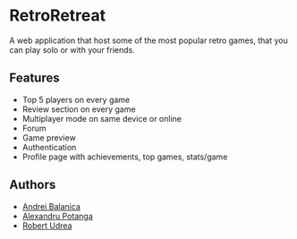 # RetroRetreat

A web application that host some of the most popular retro games, that you can play solo or with your friends.

## Features

- Top 5 players on every game
- Review section on every game
- Multiplayer mode on same device or online
- Forum
- Game preview
- Authentication
- Profile page with achievements, top games, stats/game


## Authors

- [Andrei Balanica](https://github.com/rob3rtu)
- [Alexandru Potanga](https://github.com/rob3rtu)
- [Robert Udrea](https://github.com/rob3rtu)
